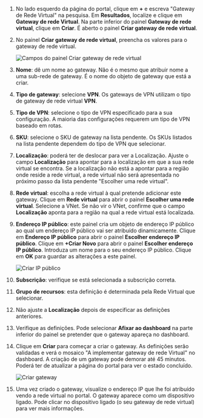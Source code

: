 1. No lado esquerdo da página do portal, clique em **+** e escreva "Gateway de Rede Virtual" na pesquisa. Em **Resultados**, localize e clique em **Gateway de rede Virtual**. Na parte inferior do painel **Gateway de rede virtual**, clique em **Criar**. É aberto o painel **Criar gateway de rede virtual**.
2. No painel **Criar gateway de rede virtual**, preencha os valores para o gateway de rede virtual.

    ![Campos do painel Criar gateway de rede virtual](./media/vpn-gateway-add-gw-s2s-rm-portal-include/newgw.png "Novo gateway")
3. **Nome**: dê um nome ao gateway. Não é o mesmo que atribuir nome a uma sub-rede de gateway. É o nome do objeto de gateway que está a criar.
4. **Tipo de gateway**: selecione **VPN**. Os gateways de VPN utilizam o tipo de gateway de rede virtual **VPN**. 
5. **Tipo de VPN**: selecione o tipo de VPN especificado para a sua configuração. A maioria das configurações requerem um tipo de VPN baseado em rotas.
6. **SKU**: selecione o SKU de gateway na lista pendente. Os SKUs listados na lista pendente dependem do tipo de VPN que selecionar.
7. **Localização**: poderá ter de deslocar para ver a Localização. Ajuste o campo **Localização** para apontar para a localização em que a sua rede virtual se encontra. Se a localização não está a apontar para a região onde reside a rede virtual, a rede virtual não será apresentada no próximo passo da lista pendente "Escolher uma rede virtual".
8. **Rede virtual**: escolha a rede virtual à qual pretende adicionar este gateway. Clique em **Rede virtual** para abrir o painel **Escolher uma rede virtual**. Selecione a VNet. Se não vir o VNet, confirme que o campo **Localização** aponta para a região na qual a rede virtual está localizada.
9. **Endereço IP público**: este painel cria um objeto de endereço IP público ao qual um endereço IP público vai ser atribuído dinamicamente. Clique em **Endereço IP público** para abrir o painel **Escolher endereço IP público**. Clique em **+Criar Novo** para abrir o painel **Escolher endereço IP público**. Introduza um nome para o seu endereço IP público. Clique em **OK** para guardar as alterações a este painel.

    ![Criar IP público](./media/vpn-gateway-add-gw-s2s-rm-portal-include/createpip.png "Criar PIP")
10. **Subscrição**: verifique se está selecionada a subscrição correta.
11. **Grupo de recursos**: esta definição é determinada pela Rede Virtual que selecionar. 
12. Não ajuste a **Localização** depois de especificar as definições anteriores.
13. Verifique as definições. Pode selecionar **Afixar ao dashboard** na parte inferior do painel se pretender que o gateway apareça no dashboard.
14. Clique em **Criar** para começar a criar o gateway. As definições serão validadas e verá o mosaico "A implementar gateway de rede Virtual" no dashboard. A criação de um gateway pode demorar até 45 minutos. Poderá ter de atualizar a página do portal para ver o estado concluído.
    
    ![Criar gateway](./media/vpn-gateway-add-gw-s2s-rm-portal-include/creategw.png "Criar gateway")
15. Uma vez criado o gateway, visualize o endereço IP que lhe foi atribuído vendo a rede virtual no portal. O gateway aparece como um dispositivo ligado. Pode clicar no dispositivo ligado (o seu gateway de rede virtual) para ver mais informações.